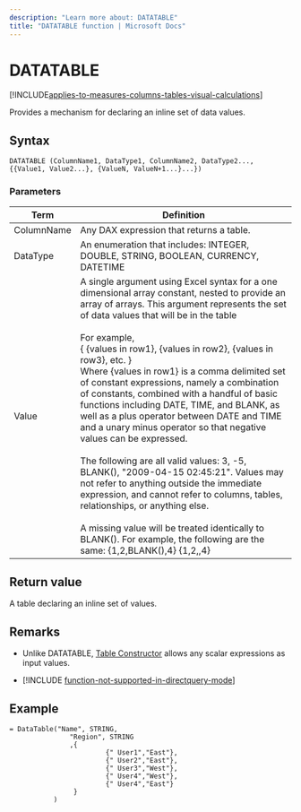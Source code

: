 ```yaml
---
description: "Learn more about: DATATABLE"
title: "DATATABLE function | Microsoft Docs"
---
```

# DATATABLE

[!INCLUDE[applies-to-measures-columns-tables-visual-calculations](includes/applies-to-measures-columns-tables-visual-calculations.md)]

Provides a mechanism for declaring an inline set of data values.  
  
## Syntax  
  
```dax
DATATABLE (ColumnName1, DataType1, ColumnName2, DataType2..., {{Value1, Value2...}, {ValueN, ValueN+1...}...})  
```
  
### Parameters  
  
|Term|Definition|  
|--------|--------------|  
|ColumnName|Any DAX expression that returns a table.|  
|DataType|An enumeration that includes: INTEGER, DOUBLE, STRING, BOOLEAN, CURRENCY, DATETIME|  
|Value|A single argument using Excel syntax for a one dimensional array constant, nested to provide an array of arrays.  This argument represents the set of data values that will be in the table<br /><br />For example,<br />{ {values in row1}, {values in row2}, {values in row3}, etc. }<br />Where {values in row1} is a comma delimited set of constant expressions, namely a combination of constants, combined with a handful of basic functions including DATE, TIME, and BLANK, as well as a plus operator between DATE and TIME and a unary minus operator so that negative values can be expressed.<br /><br />The following are all valid values: 3, -5, BLANK(), "2009-04-15 02:45:21". Values may not refer to anything outside the immediate expression, and cannot refer to columns, tables, relationships, or anything else.<br /><br />A missing value will be treated identically to BLANK().  For example, the following are the same:   {1,2,BLANK(),4}  {1,2,,4}|  
  
## Return value

A table declaring an inline set of values.  

## Remarks

- Unlike DATATABLE, [Table Constructor](table-constructor.md) allows any scalar expressions as input values.

- [!INCLUDE [function-not-supported-in-directquery-mode](includes/function-not-supported-in-directquery-mode.md)]
  
## Example  
  
```dax
= DataTable("Name", STRING,  
               "Region", STRING  
               ,{  
                        {" User1","East"},  
                        {" User2","East"},  
                        {" User3","West"},  
                        {" User4","West"},  
                        {" User4","East"}  
                }  
           )  
```
